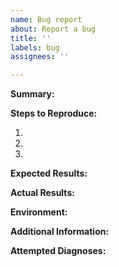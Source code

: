 ```yaml
---
name: Bug report
about: Report a bug
title: ''
labels: bug
assignees: ''

---
```


<!--
Read "How to Report Bugs Effectively" by Simon Tatham
https://www.chiark.greenend.org.uk/~sgtatham/bugs.html
-->

**Summary:**
<!-- Provide a brief summary of the issue -->

**Steps to Reproduce:**
<!-- List the steps to reproduce the issue, in as much detail as possible -->
1.
2.
3.

**Expected Results:**
<!-- Describe what you expected to happen -->

**Actual Results:**
<!-- Describe what actually happened, including any error messages or unexpected behavior -->

**Environment:**
<!-- Provide details about your environment, such as the program version, operating system, and any other relevant information -->

**Additional Information:**
<!-- Include any additional information, such as screenshots or logs, that may help the programmer understand and fix the issue -->

**Attempted Diagnoses:**
<!-- If you've tried to diagnose the issue yourself, describe what you've done and any conclusions you've reached -->
